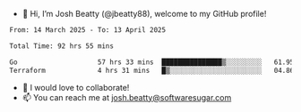 - 👋 Hi, I’m Josh Beatty (@jbeatty88), welcome to my GitHub profile!

<!--START_SECTION:waka-->

```txt
From: 14 March 2025 - To: 13 April 2025

Total Time: 92 hrs 55 mins

Go                    57 hrs 33 mins  ███████████████▒░░░░░░░░░   61.95 %
Terraform             4 hrs 31 mins   █▒░░░░░░░░░░░░░░░░░░░░░░░   04.86 %
```

<!--END_SECTION:waka-->

- 💞️ I would love to collaborate!
- 📫 You can reach me at josh.beatty@softwaresugar.com

<!---
jbeatty88/jbeatty88 is a ✨ special ✨ repository because its `README.md` (this file) appears on your GitHub profile.
You can click the Preview link to take a look at your changes.
--->
